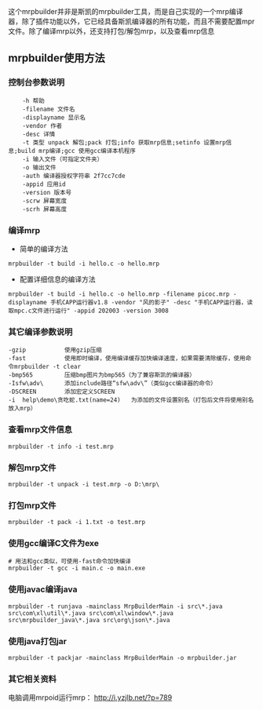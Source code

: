 这个mrpbuilder并非是斯凯的mrpbuilder工具，而是自己实现的一个mrp编译器，除了插件功能以外，它已经具备斯凯编译器的所有功能，而且不需要配置mpr文件。除了编译mrp以外，还支持打包/解包mrp，以及查看mrp信息


## mrpbuilder使用方法
### 控制台参数说明
```
    -h 帮助
    -filename 文件名
    -displayname 显示名
    -vendor 作者
    -desc 详情
    -t 类型 unpack 解包;pack 打包;info 获取mrp信息;setinfo 设置mrp信息;build mrp编译;gcc 使用gcc编译本机程序
    -i 输入文件（可指定文件夹）
    -o 输出文件
    -auth 编译器授权字符串 2f7cc7cde
    -appid 应用id
    -version 版本号
    -scrw 屏幕宽度
    -scrh 屏幕高度
```


### 编译mrp

- 简单的编译方法
```
mrpbuilder -t build -i hello.c -o hello.mrp
```

- 配置详细信息的编译方法
```
mrpbuilder -t build -i hello.c -o hello.mrp -filename picoc.mrp -displayname 手机CAPP运行器v1.8 -vendor "风的影子" -desc "手机CAPP运行器，读取mpc.c文件进行运行" -appid 202003 -version 3008
```

### 其它编译参数说明
```
-gzip           使用gzip压缩
-fast           使用即时编译，使用编译缓存加快编译速度，如果需要清除缓存，使用命令mrpbuilder -t clear
-bmp565         压缩bmp图片为bmp565（为了兼容斯凯的编译器）
-Isfw\adv\      添加include路径“sfw\adv\”（类似gcc编译器的命令）
-DSCREEN        添加宏定义SCREEN
-i  help\demo\贪吃蛇.txt(name=24)   为添加的文件设置别名（打包后文件将使用别名放入mrp）
```

### 查看mrp文件信息
```
mrpbuilder -t info -i test.mrp
```

### 解包mrp文件
```
mrpbuilder -t unpack -i test.mrp -o D:\mrp\
```
### 打包mrp文件
```
mrpbuilder -t pack -i 1.txt -o test.mrp
```

### 使用gcc编译C文件为exe
```
# 用法和gcc类似，可使用-fast命令加快编译
mrpbuilder -t gcc -i main.c -o main.exe
```

### 使用javac编译java
```
mrpbuilder -t runjava -mainclass MrpBuilderMain -i src\*.java src\com\xl\util\*.java src\com\xl\window\*.java src\mrpbuilder_java\*.java src\org\json\*.java
```

### 使用java打包jar
```
mrpbuilder -t packjar -mainclass MrpBuilderMain -o mrpbuilder.jar
```

### 其它相关资料
电脑调用mrpoid运行mrp： http://i.yzjlb.net/?p=789
